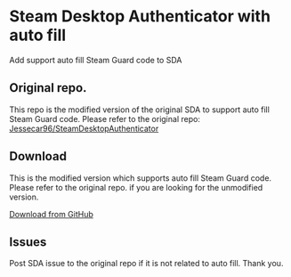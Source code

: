 # Steam Desktop Authenticator with auto fill
Add support auto fill Steam Guard code to SDA

## Original repo.
This repo is the modified version of the original SDA to support auto fill Steam Guard code.
Please refer to the original repo: [Jessecar96/SteamDesktopAuthenticator](https://github.com/Jessecar96/SteamDesktopAuthenticator)

## Download
This is the modified version which supports auto fill Steam Guard code.
Please refer to the original repo. if you are looking for the unmodified version.  
  
[Download from GitHub](https://github.com/brian9206/SteamDesktopAuthenticator/releases/latest)

## Issues
Post SDA issue to the original repo if it is not related to auto fill. Thank you.
